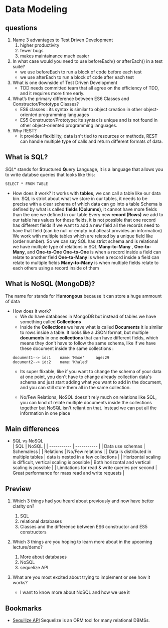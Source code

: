 # Data Modeling

## questions

1. Name 3 advantages to Test Driven Development
    1. higher productivity
    2. fewer bugs
    3. makes maintainance much easier
2. In what case would you need to use beforeEach() or afterEach() in a test suite?
    - we use beforeEach to run a block of code before each test
    - we use afterEach to run a block of code after each test
3. What is one downside of Test Driven Development
    - TDD needs committed team that all agree on the efficiency of TDD, and it requires more time early.
4. What’s the primary difference between ES6 Classes and Constructor/Prototype Classes?
    - ES6 classes : its syntax is similar to object creation in other object-oriented programming languages
    - ES5 Constructor/Prototype: its syntax is unique and is not found in other object-oriented programming languages.
5. Why REST?
    - it provides flexibility, data isn't tied to resources or methods, REST can handle multiple type of calls and return different formats of data.


## What is SQL?
*SQL** stands for **S**tructured **Q**uery **L**anguage, it is a language that allows you to write databse queries that looks like this:
```
SELECT * FROM TABLE
```
- How does it work?
     It works with **tables**, we can call a table like our data bin.
     SQL is strict about what we store in our tables, it needs to be precise with a clear schema of which data can go into a table
     Schema is defined by what is called **fields (Columns)**, it cannot have more fields than the one we defined in our table
     Every new **record (Rows)** we add to our table has values for these fields, it is not possible that one record has different fields if we want to add a new field all the records need to have that field (can be null or empty but atleast provides an information)
     We work with multiple tables which are related by a unique field like (order number). So we can say SQL has strict schema and is relational
     we have multiple type of relations in SQL **Many-to-Many** , **One-to-Many**, and **One-to-One** 
     **One-to-One** is when a record inside a field can relate to another field
     **One-to-Many** is when a record inside a field can relate to multiple fields
     **Many-to-Many** is when multiple fields relate to each others using a record inside of them



## What is NoSQL (MongoDB)?
The name for stands for **Humongous** because it can store a huge ammount of data
- How does it work?
    - We do have databases in MongoDB but instead of tables we have something called **Collections** <br/>
    - Inside the **Collections** we have what is called **Documents** it is similar to rows inside a table. It looks like a JSON format, but multiple   **documents** in one **collections** that can have different fields, which means they don't have to follow the same schema, like if we have these document inside the same collections :
    ```
    document1--> id:1    name:'Maxe'     age:29
    document2--> id:2    name:'Khaled'
     ```
    - Its super flixable, like if you want to change the schema of your data at one point, you don't have to change already collection data's schema and just start adding what you want to add in the document, and you can still store them all in the same collection.

    - No/Few Relations, NoSQL doesn't rely much on relations like SQL, you can kind of relate multiple documents inside the collections together but NoSQL isn't reliant on that. Instead we can put all the information in one place 

## Main differences
- SQL vs NoSQL<br/>
    | SQL      | NoSQL |
    | ----------- | ----------- |
    | Data use schemas      | Schemaless       |
    | Relations   | No/Few relations        |
    | Data is distributed in multiple tables   | data is nested in a few collections        |
    | Horizontal scaling is difficult, vertical scaling is possible   | Both horizontal and vertical scaling is possible        |
    | Limitations for read & write queries per second   | Great performance for mass read and write requests        |


## Preview
1. Which 3 things had you heard about previously and now have better clarity on?
    1. SQL
    2. relational databases
    3. Classes and the difference between ES6 constructor and ES5 constructors

2. Which 3 things are you hoping to learn more about in the upcoming lecture/demo?
    1. More about databases
    2. NoSQL
    3. sequelize API
3. What are you most excited about trying to implement or see how it works?
    - I want to know more about NoSQL and how we use it

## Bookmarks
- [Sequilize API](https://sequelize.org/master/)
Sequelize is an ORM tool for many relational DBMSs.